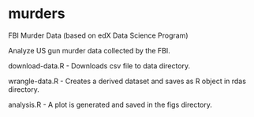 # murders
FBI Murder Data (based on edX Data Science Program)

Analyze US gun murder data collected by the FBI.

download-data.R - Downloads csv file to data directory.

wrangle-data.R - Creates a derived dataset and saves as R object in rdas directory.

analysis.R - A plot is generated and saved in the figs directory.

